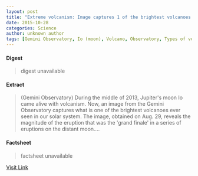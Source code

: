 ```yaml
---
layout: post
title: "Extreme volcanism: Image captures 1 of the brightest volcanoes in the solar system"
date: 2015-10-28
categories: Science
author: unknown author
tags: [Gemini Observatory, Io (moon), Volcano, Observatory, Types of volcanic eruptions, Science, Space science, Planetary science, Physical sciences, Outer space, Astronomy]
---
```



#### Digest
>digest unavailable

#### Extract
>(Gemini Observatory) During the middle of 2013, Jupiter's moon Io came alive with volcanism. Now, an image from the Gemini Observatory captures what is one of the brightest volcanoes ever seen in our solar system. The image, obtained on Aug. 29, reveals the magnitude of the eruption that was the 'grand finale' in a series of eruptions on the distant moon....

#### Factsheet
>factsheet unavailable

[Visit Link](http://www.eurekalert.org/pub_releases/2014-08/go-ev080414.php)



